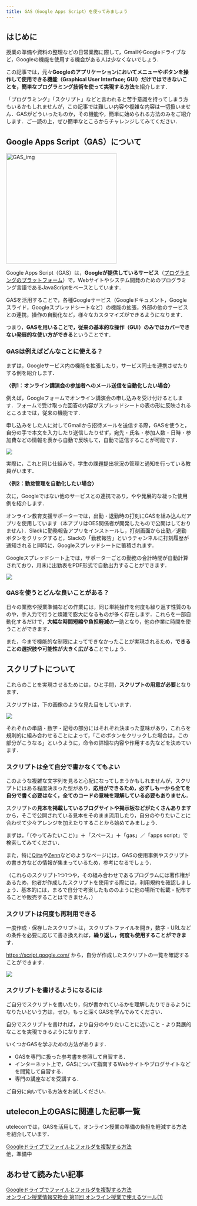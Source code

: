 ```yaml
---
title: GAS（Google Apps Script）を使ってみましょう
---
```


## はじめに

授業の準備や資料の整理などの日常業務に際して，GmailやGoogleドライブなど，Googleの機能を使用する機会がある人は少なくないでしょう．  

この記事では，元々**Googleのアプリケーションにおいてメニューやボタンを操作して使用できる機能（Graphical User Interface; GUI）だけではできないことを，簡単なプログラミング技術を使って実現する方法**を紹介します．  

「プログラミング」「スクリプト」などと言われると苦手意識を持ってしまう方もいるかもしれませんが，この記事では難しい内容や複雑な内容は一切扱いません．GASがどういったものか，その機能や，簡単に始められる方法のみをご紹介します．ご一読の上，ぜひ簡単なところからチャレンジしてみてください．  

## Google Apps Script（GAS）について

<img src="img/GAS_img.png" alt="GAS_img" width="300px">

Google Apps Script（GAS）は，**Googleが提供しているサービス**（[プログラミングのプラットフォーム](https://developers.google.com/apps-script/overview)）で，Webサイトやシステム開発のためのプログラミング言語であるJavaScriptをベースとしています．  

GASを活用することで，各種Googleサービス（Googleドキュメント，Googleスライド，Googleスプレッドシートなど）の機能の拡張，外部の他のサービスとの連携，操作の自動化など，様々なカスタマイズができるようになります．  

つまり，**GASを用いることで，従来の基本的な操作（GUI）のみではカバーできない発展的な使い方ができる**ということです．  

### GASは例えばどんなことに使える？

まずは，Googleサービス内の機能を拡張したり，サービス同士を連携させたりする例を紹介します．  

**〈例1：オンライン講演会の参加者へのメール送信を自動化したい場合〉**  

例えば，Googleフォームでオンライン講演会の申し込みを受け付けるとします．フォームで受け取った回答の内容がスプレッドシートの表の形に反映されるところまでは，従来の機能です．  

申し込みをした人に対してGmailから招待メールを送信する際，GASを使うと，自分の手で本文を入力したり送信したりせず，宛先・氏名・参加人数・日時・参加費などの情報を表から自動で反映して，自動で送信することが可能です．  

![](img/ex1.png)

実際に，これと同じ仕組みで，学生の課題提出状況の管理と通知を行っている教員がいます．  

**〈例2：勤怠管理を自動化したい場合〉**  

次に，Googleではない他のサービスとの連携であり，やや発展的な凝った使用例を紹介します．  

オンライン教育支援サポーターでは，出勤・退勤時の打刻にGASを組み込んだアプリを使用しています（本アプリはOES関係者が開発したもので公開はしておりません）．Slackに勤務報告アプリをインストールし，打刻画面から出勤／退勤ボタンをクリックすると，Slackの「勤務報告」というチャンネルに打刻履歴が通知されると同時に，Googleスプレッドシートに蓄積されます．  

Googleスプレッドシート上では，サポーターごとの勤務の合計時間が自動計算されており，月末に出勤表をPDF形式で自動出力することができます．

![](img/ex2.png)

### GASを使うとどんな良いことがある？

日々の業務や授業準備などの作業には，同じ単純操作を何度も繰り返す性質のものや，手入力で行うと煩雑で膨大になるものが多く存在します．これらを一部自動化するだけで，**大幅な時間短縮や負担軽減**の一助となり，他の作業に時間を使うことができます．  

また，今まで機能的な制限によってできなかったことが実現されるため，**できることの選択肢や可能性が大きく広がる**ことでしょう．  

## スクリプトについて

これらのことを実現させるためには，ひと手間，**スクリプトの用意が必要**となります．  

スクリプトは，下の画像のような見た目をしています．  

![](img/script.png)

それぞれの単語・数字・記号の部分にはそれぞれ決まった意味があり，これらを規則的に組み合わせることによって，「このボタンをクリックした場合は，この部分がこうなる」というように，命令の詳細な内容や作用する先などを決めています．  

### スクリプトは全て自分で書かなくてもよい

このような複雑な文字列を見ると心配になってしまうかもしれませんが，スクリプトにはある程度決まった型があり，**応用ができるため，必ずしも一から全てを自分で書く必要はなく，全てのコードの意味を理解している必要もありません．**  

スクリプトの**見本を掲載しているブログサイトや掲示板などがたくさんあります**から，そこで公開されている見本をそのまま流用したり，自分のやりたいことに合わせて少々アレンジを加えたりすることから始めてみましょう．  

まずは，「（やってみたいこと）」＋「スペース」＋「gas」／「apps script」で検索してみてください．  

また，特に[Qiita](https://qiita.com/tags/googleappsscript)や[Zenn](https://zenn.dev/topics/gas)などのようなページには，GASの使用事例やスクリプトの書き方などの情報が集まっているため，参考になるでしょう．  

（これらのスクリプト1つ1つや，その組み合わせであるプログラムには著作権があるため，他者が作成したスクリプトを使用する際には，利用規約を確認しましょう．基本的には，まるで自分で考案したもののように他の場所で転載・配布することや販売することはできません．）  

### スクリプトは何度も再利用できる

一度作成・保存したスクリプトは，スクリプトファイルを開き，数字・URLなどの条件を必要に応じて書き換えれば，**繰り返し，何度も使用することができます．**  

https://script.google.com/ から，自分が作成したスクリプトの一覧を確認することができます．  

![](img/scripts.png)

### スクリプトを書けるようになるには

ご自分でスクリプトを書いたり，何が書かれているかを理解したりできるようになりたいという方は，ぜひ，もっと深くGASを学んでみてください．  

自分でスクリプトを書ければ，より自分のやりたいことに近いこと・より発展的なことを実現できるようになります．  

いくつかGASを学ぶための方法があります．  

* GASを専門に扱った参考書を参照して自習する．
* インターネット上で，GASについて指南するWebサイトやブログサイトなどを閲覧して自習する．
* 専門の講座などを受講する．

ご自分に向いている方法をお試しください．

## utelecon上のGASに関連した記事一覧

uteleconでは，GASを活用して，オンライン授業の準備の負担を軽減する方法を紹介しています．  

[Googleドライブでファイルとフォルダを複製する方法](/articles/gas/copy)  
他，準備中


## あわせて読みたい記事

[Googleドライブでファイルとフォルダを複製する方法](/articles/gas/copy)  
[オンライン授業情報交換会 第11回 オンライン授業で使えるツール(1)](/events/luncheon/2020-06-24/)
